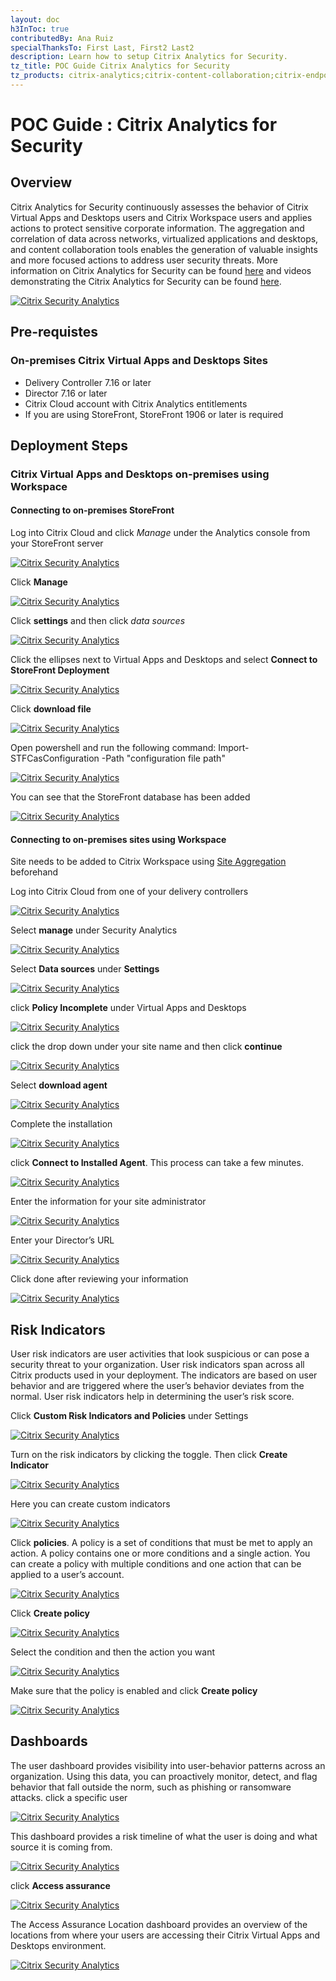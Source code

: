 ```yaml
---
layout: doc
h3InToc: true
contributedBy: Ana Ruiz
specialThanksTo: First Last, First2 Last2
description: Learn how to setup Citrix Analytics for Security.
tz_title: POC Guide Citrix Analytics for Security
tz_products: citrix-analytics;citrix-content-collaboration;citrix-endpoint-management;citrix-networking;citrix-secure-internet-access;citrix-secure-workspace-access;citrix-service-providers;citrix-virtual-apps-and-desktops-standard-for-azure;citrix-virtual-apps-and-desktops;citrix-workspace;google-cloud-platform;other;security;third-party-content
---
```

# POC Guide : Citrix Analytics for Security

## Overview

Citrix Analytics for Security continuously assesses the behavior of Citrix Virtual Apps and Desktops users and Citrix Workspace users and applies actions to protect sensitive corporate information. The aggregation and correlation of data across networks, virtualized applications and desktops, and content collaboration tools enables the generation of valuable insights and more focused actions to address user security threats. More information on Citrix Analytics for Security can be found [here](/en-us/tech-zone/learn/tech-briefs/analytics.html) and videos demonstrating the Citrix Analytics for Security can be found [here](/en-us/tech-zone/learn/tech-insights/security-analytics.html).

[![Citrix Security Analytics](/en-us/tech-zone/learn/media/poc-guides_security-analytics_1.png)](/en-us/tech-zone/learn/media/poc-guides_security-analytics_1.png)

## Pre-requistes

### On-premises Citrix Virtual Apps and Desktops Sites

-  Delivery Controller 7.16 or later
-  Director 7.16 or later
-  Citrix Cloud account with Citrix Analytics entitlements
-  If you are using StoreFront, StoreFront 1906 or later is required

## Deployment Steps

### Citrix Virtual Apps and Desktops on-premises using Workspace

#### Connecting to on-premises StoreFront

Log into Citrix Cloud and click *Manage* under the Analytics console from your StoreFront server

[![Citrix Security Analytics](/en-us/tech-zone/learn/media/poc-guides_security-analytics_2.png)](/en-us/tech-zone/learn/media/poc-guides_security-analytics_2.png)

Click **Manage**

[![Citrix Security Analytics](/en-us/tech-zone/learn/media/poc-guides_security-analytics_3.png)](/en-us/tech-zone/learn/media/poc-guides_security-analytics_3.png)

Click **settings** and then click *data sources*

[![Citrix Security Analytics](/en-us/tech-zone/learn/media/poc-guides_security-analytics_4.png)](/en-us/tech-zone/learn/media/poc-guides_security-analytics_4.png)

Click the ellipses next to Virtual Apps and Desktops and select **Connect to StoreFront Deployment**

[![Citrix Security Analytics](/en-us/tech-zone/learn/media/poc-guides_security-analytics_5.png)](/en-us/tech-zone/learn/media/poc-guides_security-analytics_5.png)

Click **download file**

[![Citrix Security Analytics](/en-us/tech-zone/learn/media/poc-guides_security-analytics_6.png)](/en-us/tech-zone/learn/media/poc-guides_security-analytics_6.png)

Open powershell and run the following command: Import-STFCasConfiguration -Path "configuration file path"

[![Citrix Security Analytics](/en-us/tech-zone/learn/media/poc-guides_security-analytics_7.png)](/en-us/tech-zone/learn/media/poc-guides_security-analytics_7.png)

You can see that the StoreFront database has been added

[![Citrix Security Analytics](/en-us/tech-zone/learn/media/poc-guides_security-analytics_8.png)](/en-us/tech-zone/learn/media/poc-guides_security-analytics_8.png)

#### Connecting to on-premises sites using Workspace

Site needs to be added to Citrix Workspace using [Site Aggregation](/en-us/citrix-workspace/add-on-premises-site) beforehand

Log into Citrix Cloud from one of your delivery controllers

[![Citrix Security Analytics](/en-us/tech-zone/learn/media/poc-guides_security-analytics_9.png)](/en-us/tech-zone/learn/media/poc-guides_security-analytics_9.png)

Select **manage** under Security Analytics

[![Citrix Security Analytics](/en-us/tech-zone/learn/media/poc-guides_security-analytics_10.png)](/en-us/tech-zone/learn/media/poc-guides_security-analytics_10.png)

Select **Data sources** under **Settings**

[![Citrix Security Analytics](/en-us/tech-zone/learn/media/poc-guides_security-analytics_11.png)](/en-us/tech-zone/learn/media/poc-guides_security-analytics_11.png)

click **Policy Incomplete** under Virtual Apps and Desktops

[![Citrix Security Analytics](/en-us/tech-zone/learn/media/poc-guides_security-analytics_12.png)](/en-us/tech-zone/learn/media/poc-guides_security-analytics_12.png)

click the drop down under your site name and then click **continue**

[![Citrix Security Analytics](/en-us/tech-zone/learn/media/poc-guides_security-analytics_13.png)](/en-us/tech-zone/learn/media/poc-guides_security-analytics_13.png)

Select **download agent**

[![Citrix Security Analytics](/en-us/tech-zone/learn/media/poc-guides_security-analytics_14.png)](/en-us/tech-zone/learn/media/poc-guides_security-analytics_14.png)

Complete the installation

[![Citrix Security Analytics](/en-us/tech-zone/learn/media/poc-guides_security-analytics_15.png)](/en-us/tech-zone/learn/media/poc-guides_security-analytics_15.png)

click **Connect to Installed Agent**. This process can take a few minutes.

[![Citrix Security Analytics](/en-us/tech-zone/learn/media/poc-guides_security-analytics_16.png)](/en-us/tech-zone/learn/media/poc-guides_security-analytics_16.png)

Enter the information for your site administrator

[![Citrix Security Analytics](/en-us/tech-zone/learn/media/poc-guides_security-analytics_17.png)](/en-us/tech-zone/learn/media/poc-guides_security-analytics_17.png)

Enter your Director’s URL

[![Citrix Security Analytics](/en-us/tech-zone/learn/media/poc-guides_security-analytics_18.png)](/en-us/tech-zone/learn/media/poc-guides_security-analytics_18.png)

Click done after reviewing your information

[![Citrix Security Analytics](/en-us/tech-zone/learn/media/poc-guides_security-analytics_19.png)](/en-us/tech-zone/learn/media/poc-guides_security-analytics_19.png)

## Risk Indicators

User risk indicators are user activities that look suspicious or can pose a security threat to your organization. User risk indicators span across all Citrix products used in your deployment. The indicators are based on user behavior and are triggered where the user’s behavior deviates from the normal. User risk indicators help in determining the user’s risk score.

Click **Custom Risk Indicators and Policies** under Settings

[![Citrix Security Analytics](/en-us/tech-zone/learn/media/poc-guides_security-analytics_20.png)](/en-us/tech-zone/learn/media/poc-guides_security-analytics_20.png)

Turn on the risk indicators by clicking the toggle. Then click **Create Indicator**

[![Citrix Security Analytics](/en-us/tech-zone/learn/media/poc-guides_security-analytics_21.png)](/en-us/tech-zone/learn/media/poc-guides_security-analytics_21.png)

Here you can create custom indicators

[![Citrix Security Analytics](/en-us/tech-zone/learn/media/poc-guides_security-analytics_22.png)](/en-us/tech-zone/learn/media/poc-guides_security-analytics_22.png)

Click **policies**. A policy is a set of conditions that must be met to apply an action. A policy contains one or more conditions and a single action. You can create a policy with multiple conditions and one action that can be applied to a user’s account.

[![Citrix Security Analytics](/en-us/tech-zone/learn/media/poc-guides_security-analytics_23.png)](/en-us/tech-zone/learn/media/poc-guides_security-analytics_23.png)

Click **Create policy**

[![Citrix Security Analytics](/en-us/tech-zone/learn/media/poc-guides_security-analytics_24.png)](/en-us/tech-zone/learn/media/poc-guides_security-analytics_24.png)

Select the condition and then the action you want

[![Citrix Security Analytics](/en-us/tech-zone/learn/media/poc-guides_security-analytics_25.png)](/en-us/tech-zone/learn/media/poc-guides_security-analytics_25.png)

Make sure that the policy is enabled and click **Create policy**

[![Citrix Security Analytics](/en-us/tech-zone/learn/media/poc-guides_security-analytics_26.png)](/en-us/tech-zone/learn/media/poc-guides_security-analytics_26.png)

## Dashboards

The user dashboard provides visibility into user-behavior patterns across an organization. Using this data, you can proactively monitor, detect, and flag behavior that fall outside the norm, such as phishing or ransomware attacks.
click a specific user

[![Citrix Security Analytics](/en-us/tech-zone/learn/media/poc-guides_security-analytics_27.png)](/en-us/tech-zone/learn/media/poc-guides_security-analytics_27.png)

This dashboard provides a risk timeline of what the user is doing and what source it is coming from.

[![Citrix Security Analytics](/en-us/tech-zone/learn/media/poc-guides_security-analytics_28.png)](/en-us/tech-zone/learn/media/poc-guides_security-analytics_28.png)

click **Access assurance**

[![Citrix Security Analytics](/en-us/tech-zone/learn/media/poc-guides_security-analytics_29.png)](/en-us/tech-zone/learn/media/poc-guides_security-analytics_29.png)

The Access Assurance Location dashboard provides an overview of the locations from where your users are accessing their Citrix Virtual Apps and Desktops environment.

[![Citrix Security Analytics](/en-us/tech-zone/learn/media/poc-guides_security-analytics_30.png)](/en-us/tech-zone/learn/media/poc-guides_security-analytics_30.png)
